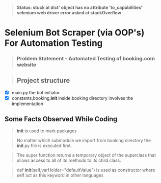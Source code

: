 > #### Status: stuck at dict' object has no attribute 'to_capabilities' selenium web driver error asked at stackOverflow

# Selenium Bot Scraper (via OOP's) For Automation Testing


> ### **Problem Statement - Automated Testing of booking.com website**

> ## Project structure
- [x] main.py the bot initiator
- [x] constants,booking,__init__ inside booking directory involves the implementation

## Some Facts Observed While Coding

> __init__ is used to mark packages

> No matter which submodule we import from booking directory the __init__.py file is executed first.

> The super function returns a temporary object of the superclass that allows access to all of its methods to its child class.

> def __init__(self,varHolder="defaultValue") is used as constructor where self act as this keyword in other languages

